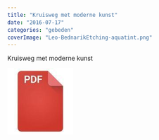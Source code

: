 ```yaml
---
title: "Kruisweg met moderne kunst"
date: "2016-07-17"
categories: "gebeden"
coverImage: "Leo-BednarikEtching-aquatint.png"
---
```


Kruisweg met moderne kunst

<!--more-->

[![pdf](images/2bdd26a893f94f1d69b5a89ee751a599-150x150.jpg)](https://storage.googleapis.com/geloven-leren/printerboekjes/DE%20KRUISWEG%20tweede%20versie.pdf)
